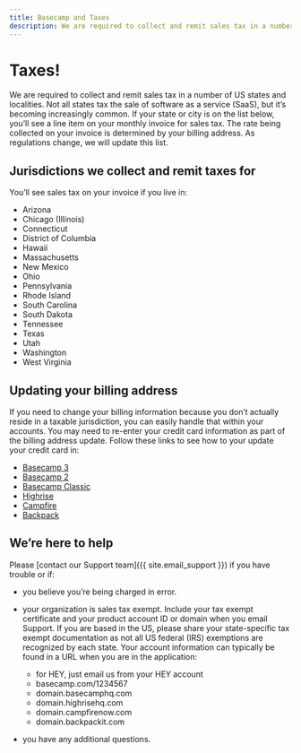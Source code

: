 ```yaml
---
title: Basecamp and Taxes
description: We are required to collect and remit sales tax in a number of US states and localities.
---
```


# Taxes!

We are required to collect and remit sales tax in a number of US states and localities. Not all states tax the sale of software as a service (SaaS), but it’s becoming increasingly common. If your state or city is on the list below, you’ll see a line item on your monthly invoice for sales tax. The rate being collected on your invoice is determined by your billing address. As regulations change, we will update this list.

## Jurisdictions we collect and remit taxes for
You’ll see sales tax on your invoice if you live in:

* Arizona
* Chicago (Illinois)
* Connecticut
* District of Columbia
* Hawaii
* Massachusetts
* New Mexico
* Ohio
* Pennsylvania
* Rhode Island
* South Carolina
* South Dakota
* Tennessee
* Texas
* Utah
* Washington
* West Virginia

## Updating your billing address
If you need to change your billing information because you don’t actually reside in a taxable jurisdiction, you can easily handle that within your accounts. You may need to re-enter your credit card information as part of the billing address update. Follow these links to see how to your update your credit card in:

* [Basecamp 3](https://3.basecamp-help.com/article/101-handling-billing-and-invoices#update)
* [Basecamp 2](https://2.basecamp-help.com/article/241-billing-info-and-plan-upgrades#credit-card)
* [Basecamp Classic](https://help.basecamp.com/basecamp/questions/148-how-do-we-update-or-change-our-credit-card)
* [Highrise](https://help.highrisehq.com/account/change-credit-card/)
* [Campfire](https://help.backpackit.com/campfire/questions/360-how-do-i-update-or-change-our-credit-card)
* [Backpack](https://help.backpackit.com/backpack/questions/251-how-do-we-update-or-change-the-credit-card-you-re-billing)

## We’re here to help
Please [contact our Support team]({{ site.email_support }}) if you have trouble or if:

* you believe you’re being charged in error.
* your organization is sales tax exempt. Include your tax exempt certificate and your product account ID or domain when you email Support. If you are based in the US, please share your state-specific tax exempt documentation as not all US federal (IRS) exemptions are recognized by each state. Your account information can typically be found in a URL when you are in the application:
  * for HEY, just email us from your HEY account
  * basecamp.com/<span class="highlight">1234567</span>
  * <span class="highlight">domain</span>.basecamphq.com
  * <span class="highlight">domain</span>.highrisehq.com
  * <span class="highlight">domain</span>.campfirenow.com
  * <span class="highlight">domain</span>.backpackit.com

* you have any additional questions.
